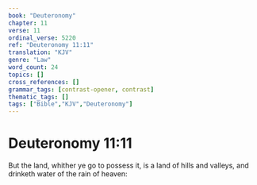 ```yaml
---
book: "Deuteronomy"
chapter: 11
verse: 11
ordinal_verse: 5220
ref: "Deuteronomy 11:11"
translation: "KJV"
genre: "Law"
word_count: 24
topics: []
cross_references: []
grammar_tags: [contrast-opener, contrast]
thematic_tags: []
tags: ["Bible","KJV","Deuteronomy"]
---
```


# Deuteronomy 11:11

But the land, whither ye go to possess it, is a land of hills and valleys, and drinketh water of the rain of heaven:
